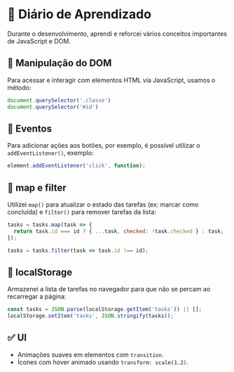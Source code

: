 # 📒 Diário de Aprendizado

Durante o desenvolvimento, aprendi e reforcei vários conceitos importantes de JavaScript e DOM.

## 📌 Manipulação do DOM

Para acessar e interagir com elementos HTML via JavaScript, usamos o método:

```js
document.querySelector('.classe')
document.querySelector('#id')
```

## 📌 Eventos

Para adicionar ações aos botões, por exemplo, é possível utilizar o `addEventListener()`, exemplo:

```js
element.addEventListener('click', function);
```

## 📌 map e filter

Utilizei `map()` para atualizar o estado das tarefas (ex: marcar como concluída) e `filter()` para remover tarefas da lista:

```js
tasks = tasks.map(task => {
  return task.id === id ? { ...task, checked: !task.checked } : task;
});

tasks = tasks.filter(task => task.id !== id);
```

## 📌 localStorage

Armazenei a lista de tarefas no navegador para que não se percam ao recarregar a página:

```js
const tasks = JSON.parse(localStorage.getItem('tasks')) || [];
localStorage.setItem('tasks', JSON.stringify(tasks));
```

## ✅ UI
- Animações suaves em elementos com `transition`.
- Ícones com hover animado usando `transform: scale(1.2)`.
